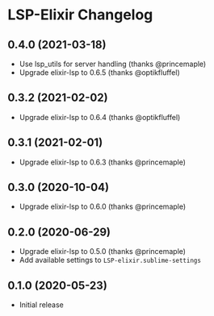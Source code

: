LSP-Elixir Changelog
====================

0.4.0 (2021-03-18)
------------------

* Use lsp_utils for server handling (thanks @princemaple)
* Upgrade elixir-lsp to 0.6.5 (thanks @optikfluffel)

0.3.2 (2021-02-02)
------------------

* Upgrade elixir-lsp to 0.6.4 (thanks @optikfluffel)

0.3.1 (2021-02-01)
------------------

* Upgrade elixir-lsp to 0.6.3 (thanks @princemaple)

0.3.0 (2020-10-04)
------------------

* Upgrade elixir-lsp to 0.6.0 (thanks @princemaple)

0.2.0 (2020-06-29)
------------------

* Upgrade elixir-lsp to 0.5.0 (thanks @princemaple)
* Add available settings to `LSP-elixir.sublime-settings`

0.1.0 (2020-05-23)
------------------

* Initial release
